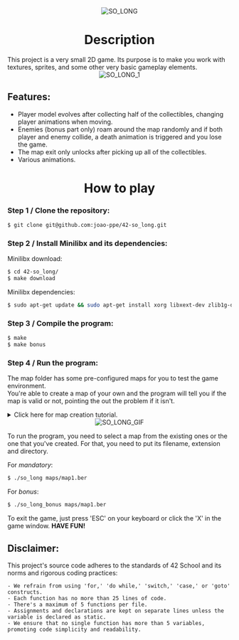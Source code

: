 <div align="center">
  <img src="https://i.imgur.com/eArSYVd.png" alt="SO_LONG">
</div>

<div align="center">
  <h1>Description</h1>
</div>
This project is a very small 2D game. Its purpose is to make you work with textures, sprites, and some other very basic gameplay elements.  
  
<div align="center">
  <img src="https://i.imgur.com/7tsij2e.png" alt="SO_LONG_1">
</div>

## Features:
- Player model evolves after collecting half of the collectibles, changing player animations when moving.
- Enemies (bonus part only) roam around the map randomly and if both player and enemy collide, a death animation is triggered and you lose the game.
- The map exit only unlocks after picking up all of the collectibles.
- Various animations.

<div align="center">
  <h1>How to play</h1>
</div>

### Step 1 / Clone the repository:

```bash
$ git clone git@github.com:joao-ppe/42-so_long.git
```

### Step 2 / Install Minilibx and its dependencies:
Minilibx download:
```bash
$ cd 42-so_long/
$ make download
```
Minilibx dependencies:
```bash
$ sudo apt-get update && sudo apt-get install xorg libxext-dev zlib1g-dev libbsd-dev
```


### Step 3 / Compile the program:  

```bash
$ make
$ make bonus
```

### Step 4 / Run the program:
The map folder has some pre-configured maps for you to test the game environment.  
You're able to create a map of your own and the program will tell you if the map is valid or not, pointing the out the problem if it isn't.  

<details>
<summary>Click here for map creation tutorial.</summary>
  
Map Rules:  
It has to be a **rectangular closed map** (walls around) and there needs to be a valid way to collect the balls and to the exit.  
The map file extension has to be **'.ber'**.  
The map is composed by 5 elements:  
```
- '1' for walls;
- '0' for available floor;
- 'P' for Player starting position;
- 'E' for exit;
- 'C' for collectible;
```

Map example:
```
1111111111111111111
10000000000E0001C01
1011111100000101101
101C000101100001101
1011001101100P00001
1000000000000100111
10110011000C0000111
101000C1000110000C1
1011111100111100011
10C1000000000000111
1111111111111111111
```
</details>

<div align="center">
  <img src="https://i.imgur.com/wPFCswz.gif" alt="SO_LONG_GIF">
</div>

To run the program, you need to select a map from the existing ones or the one that you've created. For that, you need to put its filename, extension and directory.  
  
For *mandatory*:
```bash
$ ./so_long maps/map1.ber
```
For *bonus*:
```bash
$ ./so_long_bonus maps/map1.ber
```

To exit the game, just press 'ESC' on your keyboard or click the 'X' in the game window. **HAVE FUN!**

## Disclaimer:
This project's source code adheres to the standards of 42 School and its norms and rigorous coding practices:
```
- We refrain from using 'for,' 'do while,' 'switch,' 'case,' or 'goto' constructs.
- Each function has no more than 25 lines of code. 
- There's a maximum of 5 functions per file.
- Assignments and declarations are kept on separate lines unless the variable is declared as static.
- We ensure that no single function has more than 5 variables, promoting code simplicity and readability.
```
